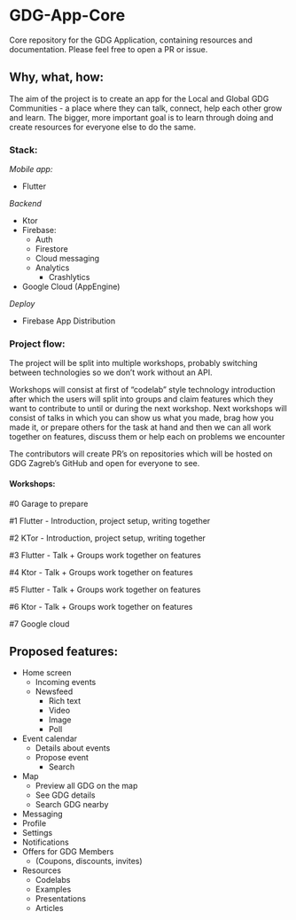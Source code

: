 # GDG-App-Core
Core repository for the GDG Application, containing resources and documentation.
Please feel free to open a PR or issue.


## Why, what, how:

The aim of the project is to create an app for the Local and Global GDG Communities - a place where they can talk, connect, help each other grow and learn.  The bigger, more important goal is to learn through doing and create resources for everyone else to do the same.

### Stack:

*Mobile app:*
* Flutter

*Backend*
* Ktor
* Firebase:
	* Auth
	* Firestore
	* Cloud messaging
	* Analytics
        * Crashlytics 
* Google  Cloud (AppEngine)

*Deploy*
* Firebase App Distribution


### Project flow:

The project will be split into multiple workshops, probably
switching between technologies so we don’t work without an API.

Workshops will consist at first of “codelab” style technology introduction after which the users will split into groups and claim features which they want to contribute to until or during the next workshop. Next workshops will consist of talks in which you can show us what you made, brag how you made it, or prepare others for the task at hand and then we can all work together on features, discuss them or help each on problems we encounter 

The contributors will create PR’s on repositories which will be hosted on GDG Zagreb’s GitHub and open for everyone to see.

#### Workshops:

#0 Garage to prepare

#1 Flutter - Introduction, project setup, writing together

#2 KTor - Introduction, project setup, writing together

#3 Flutter - Talk + Groups work together on features

#4 Ktor - Talk + Groups work together on features

#5 Flutter - Talk + Groups work together on features

#6 Ktor - Talk + Groups work together on features

#7 Google cloud


## Proposed features:

* Home screen
	* Incoming events
	* Newsfeed
		* Rich text
		* Video
		* Image
		* Poll
* Event calendar
	* Details about events
	* Propose event
        * Search
* Map
    * Preview all GDG on the map
    * See GDG details
    * Search GDG nearby
* Messaging
* Profile
* Settings
* Notifications
* Offers for GDG Members
    * (Coupons, discounts, invites)
 * Resources
     * Codelabs
     * Examples
     * Presentations
     * Articles


